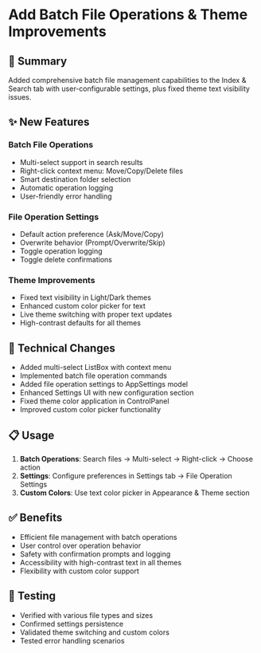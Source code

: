 # Add Batch File Operations & Theme Improvements

## 🎯 Summary
Added comprehensive batch file management capabilities to the Index & Search tab with user-configurable settings, plus fixed theme text visibility issues.

## ✨ New Features

### Batch File Operations
- Multi-select support in search results
- Right-click context menu: Move/Copy/Delete files
- Smart destination folder selection
- Automatic operation logging
- User-friendly error handling

### File Operation Settings
- Default action preference (Ask/Move/Copy)
- Overwrite behavior (Prompt/Overwrite/Skip)
- Toggle operation logging
- Toggle delete confirmations

### Theme Improvements
- Fixed text visibility in Light/Dark themes
- Enhanced custom color picker for text
- Live theme switching with proper text updates
- High-contrast defaults for all themes

## 🔧 Technical Changes
- Added multi-select ListBox with context menu
- Implemented batch file operation commands
- Added file operation settings to AppSettings model
- Enhanced Settings UI with new configuration section
- Fixed theme color application in ControlPanel
- Improved custom color picker functionality

## 📋 Usage
1. **Batch Operations**: Search files → Multi-select → Right-click → Choose action
2. **Settings**: Configure preferences in Settings tab → File Operation Settings
3. **Custom Colors**: Use text color picker in Appearance & Theme section

## ✅ Benefits
- Efficient file management with batch operations
- User control over operation behavior
- Safety with confirmation prompts and logging
- Accessibility with high-contrast text in all themes
- Flexibility with custom color support

## 🧪 Testing
- Verified with various file types and sizes
- Confirmed settings persistence
- Validated theme switching and custom colors
- Tested error handling scenarios 